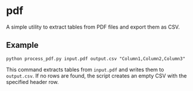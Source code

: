 # pdf

A simple utility to extract tables from PDF files and export them as CSV.

## Example

```
python process_pdf.py input.pdf output.csv "Column1,Column2,Column3"
```

This command extracts tables from `input.pdf` and writes them to `output.csv`. If no rows are found, the script creates an empty CSV with the specified header row.
